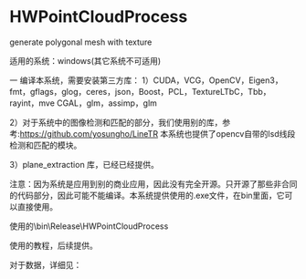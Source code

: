 # HWPointCloudProcess
generate polygonal mesh with texture


适用的系统：windows(其它系统不可适用)

一 编译本系统，需要安装第三方库：
1）CUDA，VCG，OpenCV，Eigen3，fmt，gflags，glog，ceres，json，Boost，PCL，TextureLTbC，Tbb，rayint，mve
CGAL，glm，assimp，glm

2）对于系统中的图像检测和匹配的部分，我们使用别的库，参考:https://github.com/yosungho/LineTR
本系统也提供了opencv自带的lsd线段检测和匹配的模块。

3）plane_extraction 库，已经已经提供。

注意：因为系统是应用到别的商业应用，因此没有完全开源。只开源了那些非合同的代码部分，因此可能不能编译。本系统提供使用的.exe文件，在bin里面，它可以直接使用。

使用的\bin\Release\HWPointCloudProcess

使用的教程，后续提供。

对于数据，详细见：

